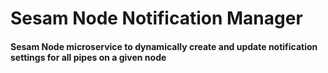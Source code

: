 # Sesam Node Notification Manager

#### Sesam Node microservice to dynamically create and update notification settings for all pipes on a given node

